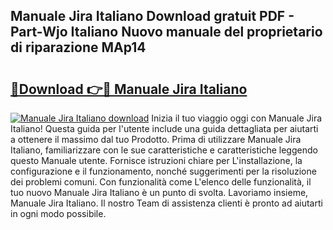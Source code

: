 ## Manuale Jira Italiano Download gratuit PDF - Part-Wjo Italiano Nuovo manuale del proprietario di riparazione MAp14

# <h2><a href="http://dfe1tkj.blite.top/?on=Manuale+Jira+Italiano">🔗Download 👉🔴 Manuale Jira Italiano</a></h2>

[![Manuale Jira Italiano download](https://i.imgur.com/lujVjoI.png)](http://dfe1tkj.blite.top/?on=Manuale+Jira+Italiano)
Inizia il tuo viaggio oggi con Manuale Jira Italiano! Questa guida per l'utente include una guida dettagliata per aiutarti a ottenere il massimo dal tuo Prodotto. Prima di utilizzare Manuale Jira Italiano, familiarizzare con le sue caratteristiche e caratteristiche leggendo questo Manuale utente. Fornisce istruzioni chiare per L'installazione, la configurazione e il funzionamento, nonché suggerimenti per la risoluzione dei problemi comuni. Con funzionalità come L'elenco delle funzionalità, il tuo nuovo Manuale Jira Italiano è un punto di svolta. Lavoriamo insieme, Manuale Jira Italiano. Il nostro Team di assistenza clienti è pronto ad aiutarti in ogni modo possibile.
